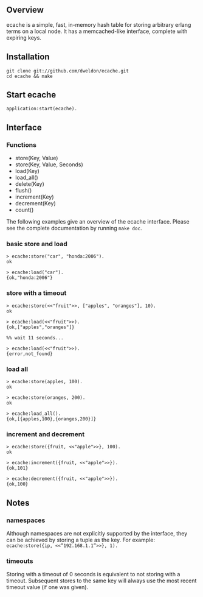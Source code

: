 Overview
--------
ecache is a simple, fast, in-memory hash table for storing arbitrary erlang
terms on a local node. It has a memcached-like interface, complete with expiring
keys.

Installation
------------
    git clone git://github.com/dweldon/ecache.git
    cd ecache && make

Start ecache
------------
    application:start(ecache).

Interface
---------
### Functions
* store(Key, Value)
* store(Key, Value, Seconds)
* load(Key)
* load_all()
* delete(Key)
* flush()
* increment(Key)
* decrement(Key)
* count()

The following examples give an overview of the ecache interface. Please see the
complete documentation by running `make doc`.

### basic store and load
    > ecache:store("car", "honda:2006").
    ok

    > ecache:load("car").
    {ok,"honda:2006"}

### store with a timeout
    > ecache:store(<<"fruit">>, ["apples", "oranges"], 10).
    ok

    > ecache:load(<<"fruit">>).
    {ok,["apples","oranges"]}

    %% wait 11 seconds...

    > ecache:load(<<"fruit">>).
    {error,not_found}

### load all
    > ecache:store(apples, 100).
    ok

    > ecache:store(oranges, 200).
    ok

    > ecache:load_all().
    {ok,[{apples,100},{oranges,200}]}

### increment and decrement
    > ecache:store({fruit, <<"apple">>}, 100).
    ok

    > ecache:increment({fruit, <<"apple">>}).
    {ok,101}

    > ecache:decrement({fruit, <<"apple">>}).
    {ok,100}

Notes
-----
### namespaces
Although namespaces are not explicitly supported by the interface, they can be
achieved by storing a tuple as the key. For example:
`ecache:store({ip, <<”192.168.1.1”>>}, 1).`

### timeouts
Storing with a timeout of 0 seconds is equivalent to not storing with a timeout. 
Subsequent stores to the same key will always use the most recent timeout value
(if one was given).
